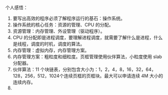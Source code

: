 个人感悟：
1. 要写出高效的程序必须了解程序运行的基石：操作系统。
2. 操作系统的核心任务：资源的管理、CPU 的分配。
3. 资源管理：内存管理、外设管理（驱动程序）。
4. CPU 的分配即是进程调度，要理解进程调度，就需要了解什么是进程，什么是线程，调度的时机，调度的算法。
5. 内存管理：虚拟内存，内存管理方案。
6. 内存管理方案：粗粒度和细粒度。页框管理使用伙伴算法，小粒度使用 slab 分配器。
7. 伙伴算法：11 个块链表，分别包含大小为：1，2，4，8，16，32，64，128，256，512，1024个连续页框的页框块。最大可以申请连续 4M 大小的连续内存。
8. 